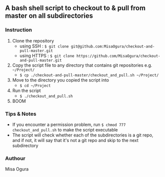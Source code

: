 ## A bash shell script to checkout to & pull from master on all subdirectories

### Instruction

1. Clone the repository
    - using SSH : `$ git clone git@github.com:MisaOgura/checkout-and-pull-master.git`
    - using HTTPS : `$ git clone https://github.com/MisaOgura/checkout-and-pull-master.git`
2. Copy the script file to any directory that contains git repositories e.g. `~/Project/`
    - `$ cp ./checkout-and-pull-master/checkout_and_pull.sh ~/Project/`
3. Move to the directory you copied the script into
    - `$ cd ~/Project`
4. Run the script
    - `$ ./checkout_and_pull.sh`
5. BOOM

### Tips & Notes

- If you encounter a permission problem, run `$ chmod 777 checkout_and_pull.sh` to make the script executable
- The script will check whether each of the subdirectories is a git repo, and if not, it will say that it's not a git repo and skip to the next subdirectory

### Authour
Misa Ogura
